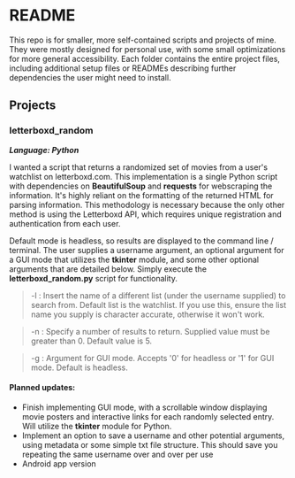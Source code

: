# README 

This repo is for smaller, more self-contained scripts and projects of mine. They were mostly designed for personal use, with some small optimizations for more general accessibility. Each folder contains the entire project files, including additional setup files or READMEs describing further dependencies the user might need to install. 

## Projects

### letterboxd_random
***Language: Python***

I wanted a script that returns a randomized set of movies from a user's watchlist on letterboxd.com. This implementation is a single Python script with dependencies on **BeautifulSoup** and **requests** for webscraping the information. It's highly reliant on the formatting of the returned HTML for parsing information. This methodology is necessary because the only other method is using the Letterboxd API, which requires unique registration and authentication from each user. 

Default mode is headless, so results are displayed to the command line / terminal. The user supplies a username argument, an optional argument for a GUI mode that utilizes the **tkinter** module, and some other optional arguments that are detailed below. Simply execute the **letterboxd_random.py** script for functionality. 

> -l : Insert the name of a different list (under the username supplied) to search from. Default list is the watchlist. If you use this, ensure the list name you supply is character accurate, otherwise it won't work.

> -n : Specify a number of results to return. Supplied value must be greater than 0. Default value is 5.

> -g : Argument for GUI mode. Accepts '0' for headless or '1' for GUI mode. Default is headless.

#### Planned updates:
- Finish implementing GUI mode, with a scrollable window displaying movie posters and interactive links for each randomly selected entry. Will utilize the **tkinter** module for Python.
- Implement an option to save a username and other potential arguments, using metadata or some simple txt file structure. This should save you repeating the same username over and over per use
- Android app version